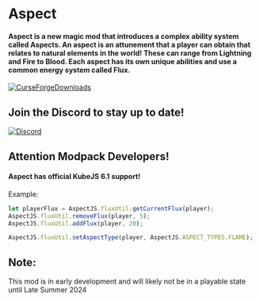 
# Aspect

#### Aspect is a new magic mod that introduces a complex ability system called Aspects. An aspect is an attunement that a player can obtain that relates to natural elements in the world! These can range from Lightning and Fire to Blood. Each aspect has its own unique abilities and use a common energy system called Flux.

[![CurseForgeDownloads](https://img.shields.io/curseforge/dt/950041?label=Download&color=393939&labelColor=EA099E&style=for-the-badge&logo=curseforge&logoColor=white)](https://www.curseforge.com/minecraft/mc-mods/aspect)

## Join the Discord to stay up to date!
[![Discord](https://img.shields.io/discord/1165844313696108635?label=Discord&color=393939&labelColor=EA099E&style=for-the-badge&logo=discord&logoColor=white)](https://discord.gg/t65ynsdTnZ)

## Attention Modpack Developers!

#### Aspect has official KubeJS 6.1 support!

Example:
```js
let playerFlux = AspectJS.fluxUtil.getCurrentFlux(player);
AspectJS.fluxUtil.removeFlux(player, 5);
AspectJS.fluxUtil.addFlux(player, 20);

AspectJS.fluxUtil.setAspectType(player, AspectJS.ASPECT_TYPES.FLAME);
```

## Note:

This mod is in early development and will likely not be in a playable state until Late Summer 2024
